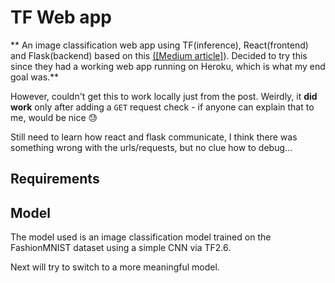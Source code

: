 # TF Web app 

** An image classification web app using TF(inference), React(frontend) and Flask(backend) based on this [([Medium article]](https://medium.com/sopra-steria-norge/build-a-simple-image-classification-app-using-react-keras-and-flask-7b9075e3b6f5)). Decided to try this since they had a working web app running on Heroku, which is what my end goal was.**



However, couldn't get this to work locally just from the post. Weirdly, it **did work** only after adding a `GET` request check - if anyone can explain that to me, would be nice :sweat:



Still need to learn how react and flask communicate, I think there was something wrong with the urls/requests, but no clue how to debug...

## Requirements

## Model
The model used is an image classification model trained on the FashionMNIST dataset using a simple CNN via TF2.6.


Next will try to switch to a more meaningful model.